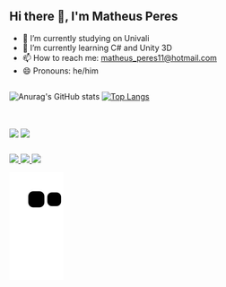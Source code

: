 ## Hi there 👋, I'm Matheus Peres

- 🔭 I’m currently studying on Univali
- 🌱 I’m currently learning C# and Unity 3D
- 📫 How to reach me: matheus_peres11@hotmail.com
- 😄 Pronouns: he/him
##

![Anurag's GitHub stats](https://github-readme-stats.vercel.app/api?username=mathperes&show_icons=true&theme=radical&bg_color=DEG,000000,35005d,47007d,8d00bf)
[![Top Langs](https://github-readme-stats.vercel.app/api/top-langs/?username=mathpere&layout=compact&theme=radical&bg_color=DEG,000000,35005d,47007d,8d00bf)](https://github.com/mathperes/github-readme-stats)

##

<div style="display: inline_block"><br>
<img align ="center" height="30" wight="40" img src="https://cdn.jsdelivr.net/gh/devicons/devicon/icons/csharp/csharp-original.svg" />
<img align ="center" height="30" wight="40" img src="https://cdn.jsdelivr.net/gh/devicons/devicon/icons/unity/unity-original.svg" />
</div>

##

<div>
<a href="https://www.linkedin.com/in/matheus-de-oliveira-peres-b43207140/"> <img src="https://img.shields.io/badge/LinkedIn-0077B5?style=for-the-badge&logo=linkedin&logoColor=white">
<a href = "mailto:matheus_peres11@hotmail.com"><img src="https://img.shields.io/badge/Microsoft_Outlook-0078D4?style=for-the-badge&logo=microsoft-outlook&logoColor=white">
<a href="https://suricatestudio.itch.io/"> <img src="https://img.shields.io/badge/Itch.io-FA5C5C?style=for-the-badge&logo=itchdotio&logoColor=white">
</div>

![Snake animation](https://github.com/mathperes/mathperes/blob/output/github-contribution-grid-snake.svg)
